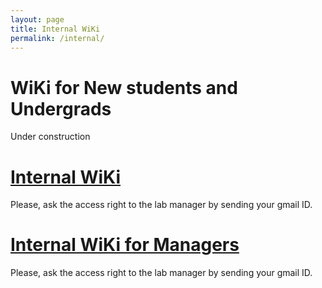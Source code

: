```yaml
---
layout: page
title: Internal WiKi
permalink: /internal/
---
```


WiKi for New students and Undergrads
======
Under construction

[Internal WiKi](https://docs.google.com/document/d/12TRnDFRHv-svEZPtWl6WbNetOmXNlLkooz8o6nsV2dM/edit?usp=sharing)
======
Please, ask the access right to the lab manager by sending your gmail ID.

[Internal WiKi for Managers](https://docs.google.com/document/d/12TRnDFRHv-svEZPtWl6WbNetOmXNlLkooz8o6nsV2dM/edit?usp=sharing)
======
Please, ask the access right to the lab manager by sending your gmail ID.
